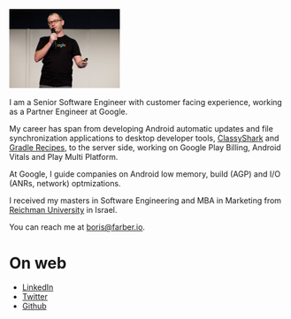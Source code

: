 
<img src="img/Header.jpg" width="200"/>

I am a Senior Software Engineer with customer facing experience, working as a Partner Engineer at Google.

My career has span from developing Android automatic updates and file synchronization applications to desktop 
developer tools, [ClassyShark](https://github.com/google/android-classyshark)  and [Gradle Recipes](https://github.com/android/gradle-recipes), to the server side, working on Google Play Billing, Android Vitals and Play Multi Platform.

At Google, I guide companies on Android low memory, build (AGP) and I/O (ANRs, network) optmizations.
 
I received my masters in Software Engineering and MBA in Marketing from [Reichman 
University](https://www.runi.ac.il/en/) in Israel.

You can reach me at <boris@farber.io>.

# On web
* [LinkedIn](https://www.linkedin.com/in/borisfarber/) 
* [Twitter](https://x.com/BorisFarber) 
* [Github](https://github.com/borisf) 
